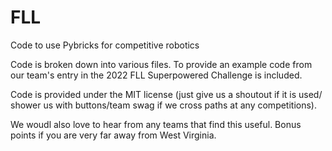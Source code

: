 # FLL
Code to use Pybricks for competitive robotics


Code is broken down into various files. To provide an example code from our 
team's entry in the 2022 FLL Superpowered Challenge is included. 


Code is provided under the MIT license (just give us a shoutout if it is used/
shower us with buttons/team swag if we cross paths at any competitions).

We woudl also love to hear from any teams that find this useful. Bonus points 
if you are very far away from West Virginia. 
